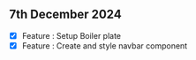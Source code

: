 ## 7th December 2024
- [x] Feature : Setup Boiler plate
- [x] Feature : Create and style navbar component